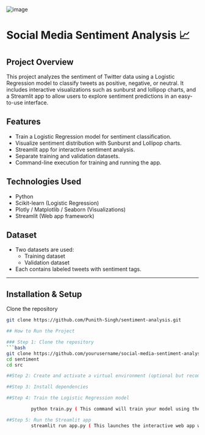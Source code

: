 ![image](https://github.com/user-attachments/assets/b088180d-d12f-4535-a27f-90dc8f1a0fc1)
# Social Media Sentiment Analysis 📈

## Project Overview
This project analyzes the sentiment of Twitter data using a Logistic Regression model to classify tweets as positive, negative, or neutral. It includes interactive visualizations such as sunburst and lollipop charts, and a Streamlit app to allow users to explore sentiment predictions in an easy-to-use interface.

## Features
- Train a Logistic Regression model for sentiment classification.
- Visualize sentiment distribution with Sunburst and Lollipop charts.
- Streamlit app for interactive sentiment analysis.
- Separate training and validation datasets.
- Command-line execution for training and running the app.

## Technologies Used
- Python
- Scikit-learn (Logistic Regression)
- Plotly / Matplotlib / Seaborn (Visualizations)
- Streamlit (Web app framework)

## Dataset
- Two datasets are used:
  - Training dataset
  - Validation dataset  
- Each contains labeled tweets with sentiment tags.

---

## Installation & Setup

Clone the repository
```bash
git clone https://github.com/Punith-Singh/sentiment-analysis.git

## How to Run the Project

### Step 1: Clone the repository
```bash
git clone https://github.com/yourusername/social-media-sentiment-analysis.git
cd sentiment
cd src

##Step 2: Create and activate a virtual environment (optional but recommended)

##Step 3: Install dependencies

##Step 4: Train the Logistic Regression model

         python train.py ( This command will train your model using the training dataset and save the trained model file )

##Step 5: Run the Streamlit app
         streamlit run app.py ( This launches the interactive web app where you can input tweets, get sentiment predictions, and explore visualizations )



